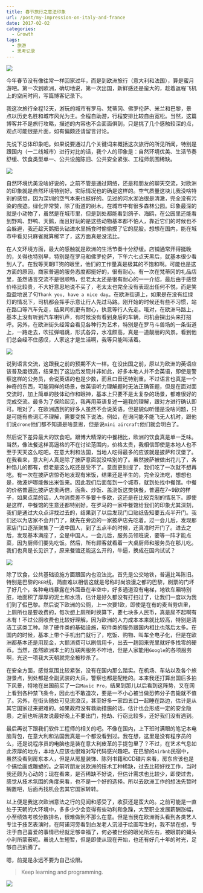 ```yaml
---
title: 春节旅行之意法印象
url: /post/my-impression-on-italy-and-france
date: 2017-02-02
categories:
  - Growth
tags:
  - 旅游
  - 思考记录
---
```


![](/image/Florence1.jpg)

今年春节没有像往常一样回家过年，而是到欧洲旅行（意大利和法国），算是蜜月游吧。第一次到欧洲，确切地说，第一次出国，新鲜感还是蛮大的，趁着返程飞机上的空闲时间，写篇博客记录下。

我这次旅行全程12天，游玩的城市有罗马、梵蒂冈、佛罗伦萨、米兰和巴黎，景点以历史名胜和城市风光为主。全程自助游，行程安排比较自由宽松。当然，这篇博客并不是旅行攻略，描述的内容也不会面面俱到，只是挑了几个感触较深的点，观点可能很是片面，如有偏颇还请留言讨论。

先说下总体印象吧。如果说要通过几个关键词来概括这次旅行的所见所闻，特别是跟国内（一二线城市）进行对比的话，我个人的印象是：自然环境优美、生活节奏舒缓、饮食类型单一、公共设施陈旧、公共安全紧张、工程师氛围稀缺。

![](/image/Florence2.jpg)

自然环境优美没啥好说的，之前不管是通过网络，还是和朋友的聊天交流，对欧洲的印象就是自然环境特别好。实际情况也的确是这样的。空气质量这块儿我没啥特别的感觉，因为深圳的空气本来也挺好的。见过的河水湖泊很是清澈，完全没有污染的痕迹。绿化非常赞，除了街道的树木，在城市中有很多森林公园。印象最深的就是小动物了，虽然是在城市里，但是到处都能看到鸽子、海鸥，在公园里还能看到野鸡、野鸭、天鹅，而且好玩的是这些动物基本都不怕人，靠近它们的时候也不会躲避，我还趁天鹅把头钻进水里捕食时偷偷摸了它的屁股。想想在国内，能在城市中看见只麻雀就算稀罕了，这方面真是没法比。

在人文环境方面，最大的感触就是欧洲的生活节奏十分舒缓。店铺通常开得挺晚的，关得也特别早，特别是在罗马和佛罗伦萨，下午六七点天黑后，就基本很少看到人了。在我等天朝IT狗的眼里，他们的工作量真是极其的不饱和啊。可能也是这方面的原因，商家普遍的服务态度都挺好的，很有耐心。有一次在梵蒂冈的礼品店里，虽然语言交流不是很顺畅，但老太太还是很有耐心的一一介绍，最后由于感觉价格比较贵，不大好意思地说不买了，老太太也完全没有表现出任何不悦，而是笑盈盈地说了句`Thank you, have a nice day`。在欧洲街道上，如果是在没有红绿灯的情况下，司机都会挥手示意让行人先过马路。刚开始的时候还有些不习惯，站在路口等汽车先走，结果司机更有耐心，执意等行人先走。哦对，在欧洲马路上，基本上没有听到汽车喇叭声，有时候没有看到身后的车辆，司机会探出头来打招呼。另外，在欧洲街头经常会看见各种行为艺术，特别是在罗马斗兽场的一条街道上，一路走去，吹拉弹唱跳，形式各异，水准颇高，真是一道靓丽的风景。看到他们总会经不住感叹，人家这才是生活啊，我等只能叫活着。

![](/image/Pisa.jpg)

说到语言交流，这跟我之前的预期不大一样。在没出国之前，原以为欧洲的英语应该普及度很高，结果到了这边后发现并非如此，好多本地人并不会英语，即使是警察这样的公务员，会说英语的也是少数，而且口音还特别重。不过语言也真是一个神奇的东西，可能同样的场景，做英语听力理解题时无法正确答题，但是在面对面交流时，加上简单的肢体动作和眼神，基本上只要不是太复杂的场景，都难很好的完成交流。最多为了保险起见，我再用英语复述一遍我的理解，跟对方进行确认即可。哦对了，在欧洲遇到的好多人虽然不会说英语，但是貌似听懂是没啥问题，只是可能有些词汇不理解，需要变换下说法。例如，在询问能不能飞无人机时，跟他们说`drone`他们都不知道是啥意思，但是说`mini aircraft`他们就会明白了。

然后说下差异最大的饮食吧。跟博大精深的中餐相比，欧洲的饮食真是单一乏味。当然，像法餐这样高逼格的不在讨论范围内，价格太贵，我相信即使是本地人也不至于天天这么吃吧。在意大利和法国，当地人吃得最多的应该就是披萨和汉堡了。在我看来，意大利人真是除了披萨意面就没啥别的了。虽然披萨被做出花儿了，各种馅儿的都有，但老是这么吃还是受不了。意面更别提了，我们吃了一次就不想再吃。有一次在披萨店惊奇地发现有米饭，结果还是半生的，完全没法吃，想想也是，微波炉哪能做出米饭来。因此我们后面每到一个城市，就到处找中餐馆。中餐的价格普遍比披萨店贵两倍，面条、炒饭、盖浇饭这类快餐，普遍在7~9欧的样子，如果点菜的话，人均消费差不多要十多欧，这还是在比较克制的情况下。即使是这样，中餐馆的生意还都特别好。在罗马的一家中餐馆给我们的印象尤其深刻，我们是通过大众点评找过去的，结果到了以后发现门口贴纸告知要五点半开门。我们还以为店家不会开门了，就先在旁边的一家披萨店先吃着。过一会儿后，发现那家店门口逐渐聚集了一波中国人，到了五点半的时候，还真准时开门了。进去之后，发现基本满座了，全是中国人。一会儿后，服务员领班说，要等一阵才能点菜，因为厨师们要先吃饭。然后，所有顾客就看着一大桌厨师和服务员在那儿吃。我们也真是长见识了，原来餐馆还能这么开的，牛逼，换成在国内试试？

![](/image/chocolates.jpg)

除了饮食，公共基础设施方面跟国内也没法比。首先是公交地铁，普遍比叫陈旧。特别是巴黎的`RER`线，简直难以相信这就是号称时尚浪漫之都的巴黎，刷票的门坏了好几个，各种电线暴露在外面垂在半空中，好多通道没有电梯，地铁车厢特别脏，地面积了厚厚的泥土和水渍，估计是好久都没有打扫过了，让我们一度以为我们到了假巴黎。然后说下欧洲的公厕，上一次要1欧，即使是在有的麦当劳店里，上厕所也是要收费的，每次想上厕所时换算下，要七块多人民币，真是尿不起啊有木有！不过公厕收费也比较好理解，因为欧洲的人力成本本来就比较高，特别是清洁工这类工种。除了硬件类的基础设施，软件类的服务跟国内相比也落后太多。在国内的时候，基本上带个手机出门就行了，吃饭、购物、叫车全电子化，但是在欧洲都基本还是用现金，大额消费可以刷信用卡，出去一趟回来兜里就好多找零的硬币。当然，虽然欧洲本土的互联网服务不咋地，但是人家能用`Google`的各项服务啊，光这一项我大天朝就完全被秒杀了。

在安全方面，感觉氛围比较紧张，没有在国内那么踏实。在机场、车站以及各个旅游景点，到处都是全副武装的大兵，警察也都是配枪的。本来我还打算出国后多拍下风景，特地在出国前买了一台`Mavic Pro`，结果到那儿以后看到这阵势，又在网上看到各种禁飞条令，因此也不敢造次，要是一不小心被当做恐怖分子击毙就不值了。另外，在街头随处可见流浪汉，甚至好多一家四五口一起睡在路边，估计是从其它国家过来避难的。如果政府没有救助措施的话，估计也会形成一定的安全隐患，之前也听朋友说最好晚上不要出门，抢劫、行窃比较多，还好我们没有遇到。

最后再说下跟我们软件工程师的相关的吧。不像在国内，上下班时满眼的笔记本电脑背包，在意大利和法国我真是一个都没看到过。我在想，这里是没有程序员的么，还是说程序员的电脑也是装在意大利皮革的手提包里了？不过，在艺术气息如此浓厚的地方，本地人应该也很难对写代码感兴趣吧。在巴黎的`Airbnb`民宿中，虽然没看到房东本人，但是从房屋装饰、陈列书籍和CD碟片来看，房东应该也是个搞绘画或雕塑的。之前听朋友说欧洲的技术工种稀缺，过去比较好找工作，当时我还颇为心动的；现在看来，是否稀缺不好说，但估计需求也比较少，即使过去，感觉从技术氛围的角度来看，也不是一个好的选择。所以去欧洲工作的想法先暂时搁置吧，后面再找机会去其它国家转转。

以上便是我这次欧洲意法之行的见闻和感受了，收获还是蛮大的。之前可能是一直处于天朝的大环境中，多多少少会变得有些功利和急躁，大至职业发展薪酬涨幅，小至绩效考核分数排名，很难做到不那么在意。但是当我在欧洲街头看到各类艺人专注于技艺表演时，在阿诺河旁看到白发老人沉浸于绘画写生时，我不禁在想，专注于自己喜爱的事情已经就足够幸福了，何必被世俗的眼光所左右，被眼前的蝇头小利所蒙蔽呢。虽说人生短暂，但是即使从现在开始，也还有好几十年的时光，足够自己折腾了。

嗯，前提是永远不要为自己设限。

> Keep learning and programming.

![](/image/Florence3.jpg)